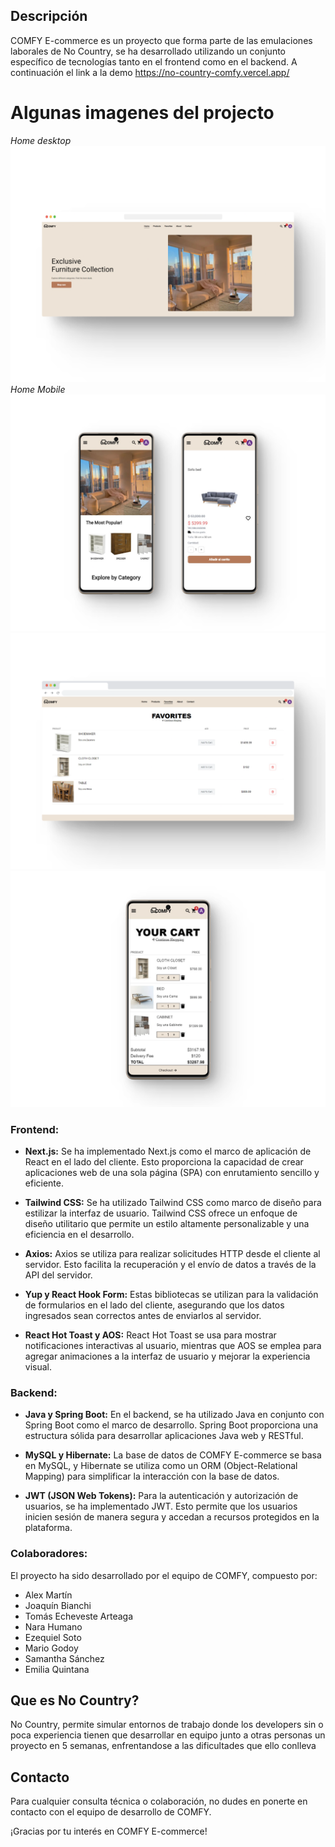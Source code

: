 


## Descripción 

COMFY E-commerce es un proyecto que forma parte de las emulaciones laborales de No Country, se  ha desarrollado utilizando un conjunto específico de tecnologías tanto en el frontend como en el backend. A continuación el link a la demo https://no-country-comfy.vercel.app/ 

# Algunas imagenes del projecto 
 *Home desktop*
![COMFY](https://github.com/No-Country/c13-40-ft-java/raw/frontend/client/public/portada.png)
 *Home Mobile*
![COMFY](https://github.com/No-Country/c13-40-ft-java/raw/frontend/client/public/mobile.png)
![COMFY](https://github.com/No-Country/c13-40-ft-java/raw/frontend/client/public/favorites.png)
![COMFY](https://github.com/No-Country/c13-40-ft-java/raw/frontend/client/public/cart.png)


### Frontend:

- **Next.js:** Se ha implementado Next.js como el marco de aplicación de React en el lado del cliente. Esto proporciona la capacidad de crear aplicaciones web de una sola página (SPA) con enrutamiento sencillo y eficiente.

- **Tailwind CSS:** Se ha utilizado Tailwind CSS como marco de diseño para estilizar la interfaz de usuario. Tailwind CSS ofrece un enfoque de diseño utilitario que permite un estilo altamente personalizable y una eficiencia en el desarrollo.

- **Axios:** Axios se utiliza para realizar solicitudes HTTP desde el cliente al servidor. Esto facilita la recuperación y el envío de datos a través de la API del servidor.

- **Yup y React Hook Form:** Estas bibliotecas se utilizan para la validación de formularios en el lado del cliente, asegurando que los datos ingresados sean correctos antes de enviarlos al servidor.

- **React Hot Toast y AOS:** React Hot Toast se usa para mostrar notificaciones interactivas al usuario, mientras que AOS se emplea para agregar animaciones a la interfaz de usuario y mejorar la experiencia visual.

### Backend:

- **Java y Spring Boot:** En el backend, se ha utilizado Java en conjunto con Spring Boot como el marco de desarrollo. Spring Boot proporciona una estructura sólida para desarrollar aplicaciones Java web y RESTful.

- **MySQL y Hibernate:** La base de datos de COMFY E-commerce se basa en MySQL, y Hibernate se utiliza como un ORM (Object-Relational Mapping) para simplificar la interacción con la base de datos.

- **JWT (JSON Web Tokens):** Para la autenticación y autorización de usuarios, se ha implementado JWT. Esto permite que los usuarios inicien sesión de manera segura y accedan a recursos protegidos en la plataforma.

### Colaboradores:

El proyecto ha sido desarrollado por el equipo de COMFY, compuesto por:

- Alex Martín
- Joaquín Bianchi
- Tomás Echeveste Arteaga
- Nara Humano
- Ezequiel Soto
- Mario Godoy
- Samantha Sánchez
- Emilia Quintana

## Que es No Country?

No Country, permite simular entornos de trabajo donde los developers sin o poca experiencia tienen que desarrollar en equipo junto a otras personas un proyecto en 5 semanas, enfrentandose a las dificultades que ello conlleva 

## Contacto

Para cualquier consulta técnica o colaboración, no dudes en ponerte en contacto con el equipo de desarrollo de COMFY.

¡Gracias por tu interés en COMFY E-commerce!
